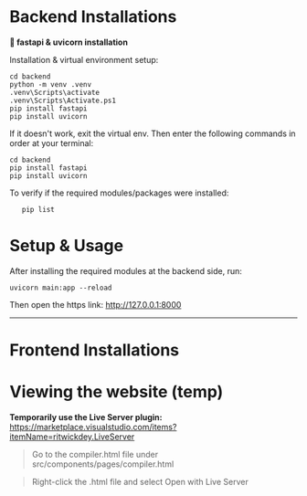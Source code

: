 # Backend Installations
**💾 fastapi & uvicorn installation**

Installation & virtual environment setup: 
```
cd backend
python -m venv .venv
.venv\Scripts\activate
.venv\Scripts\Activate.ps1
pip install fastapi
pip install uvicorn
```

If it doesn't work, exit the virtual env. Then enter the following commands in order at your terminal:
```
cd backend
pip install fastapi
pip install uvicorn
```

To verify if the required modules/packages  were installed:  

```
   pip list
```

# Setup & Usage
After installing the required modules at the backend side, run:

```
uvicorn main:app --reload
```
Then open the https link: http://127.0.0.1:8000 

<hr>

# Frontend Installations

# Viewing the website (temp)

**Temporarily use the Live Server plugin:** https://marketplace.visualstudio.com/items?itemName=ritwickdey.LiveServer 
> Go to the compiler.html file under src/components/pages/compiler.html

> Right-click the .html file and select Open with Live Server


